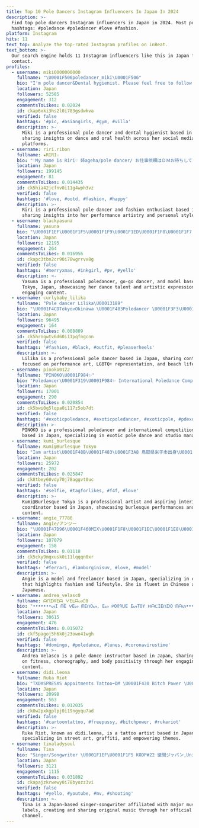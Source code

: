 ```yaml
---
title: Top 10 Pole Dancers Instagram Influencers In Japan In 2024
description: >-
  Find top pole dancers Instagram influencers in Japan in 2024. Most popular
  hashtags: #poledance #poledancer #love #fashion.
platform: Instagram
hits: 11
text_top: Analyze the top-rated Instagram profiles on inBeat.
text_bottom: >-
  Our search engine holds 11 Instagram influencers like this in Japan for you to
  contact.
profiles:
  - username: miki0000000000
    fullname: "\U0001F506poledancer_miki\U0001F506"
    bio: "I'm pole dancer&Dental hygienist. Please feel free to follow me:) ポールダンサー＆歯科衛生士です←(ライセンス持ってるだけ)\U0001F602 気軽にフォローしてね\U0001F60A \U0001F1EF\U0001F1F5Nara\U0001F98C→Osaka\U0001F419⇔NY\U0001F5FD #poledancer"
    location: Japan
    followers: 52585
    engagement: 312
    commentsToLikes: 0.02024
    id: ckap6xki3hs2l0i783gsdwkva
    verified: false
    hashtags: '#pic, #asiangirls, #gym, #villa'
    description: >-
      Miki is a professional pole dancer and dental hygienist based in Japan,
      sharing insights on dance and oral health across her social media
      platforms.
  - username: riri.ribon
    fullname: ★RIRI☆
    bio: "♡My name is Riri♡ 姉ageha/pole dancer/ お仕事依頼はＤＭお待ちしてます\U0001F48B"
    location: Japan
    followers: 199145
    engagement: 81
    commentsToLikes: 0.014435
    id: ck5hia42jcfnv0i11g4wph3vz
    verified: false
    hashtags: '#love, #ootd, #fashion, #happy'
    description: >-
      Riri is a professional pole dancer and fashion enthusiast based in Japan,
      sharing insights into her performance artistry and personal style.
  - username: blackyasuna
    fullname: yasuna
    bio: "\U0001F1EF\U0001F1F5\U0001F1F9\U0001F1ED\U0001F1F0\U0001F1F7 poledancer.gogodancer.model. live in Tokyo Japan"
    location: Japan
    followers: 12195
    engagement: 264
    commentsToLikes: 0.016956
    id: ckapc3tbn2cr90i78wgrrvx8g
    verified: false
    hashtags: '#merryxmas, #inkgirl, #pv, #yello'
    description: >-
      Yasuna is a professional poledancer, go-go dancer, and model based in
      Tokyo, Japan, showcasing her dance talent and artistic expressions through
      engaging content.
  - username: curlybaby_lilika
    fullname: "Pole dancer Lilika\U00013189"
    bio: "\U0001F4CDTokyo⇄Okinawa \U0001F483Poledancer \U0001F3F3️‍\U0001F308Lesbian \U0001F9DC‍♀️Beachlover 個人的にDM返信出来ません レッスン情報はハイライト 出演依頼・お仕事に関するお問い合わせ\U0001F4E9 poledancerlilika@yahoo.co.jp"
    location: Japan
    followers: 96495
    engagement: 164
    commentsToLikes: 0.008809
    id: ck5hrnqwtv6d60i11pqfngcnn
    verified: false
    hashtags: '#fashion, #black, #outfit, #pleaserheels'
    description: >-
      Lilika is a professional pole dancer based in Japan, sharing content
      focused on performance art, LGBTQ+ representation, and beach lifestyle.
  - username: pinoko0122
    fullname: "PINOKO\U0001F984✨"
    bio: "Poledancer\U0001F319\U0001F984✨ International Poledance Competition Judge Polish Studio Managements @polish_tokyo \U0001F338\U0001F1EF\U0001F1F5\U0001F407"
    location: Japan
    followers: 17001
    engagement: 290
    commentsToLikes: 0.020854
    id: ck5bwi0g5lqpa0i117z5ob7dt
    verified: false
    hashtags: '#exoticpoledance, #exoticpoledancer, #exoticpole, #pdexotictrick'
    description: >-
      PINOKO is a professional poledancer and international competition judge
      based in Japan, specializing in exotic pole dance and studio management.
  - username: kumi_burlesque
    fullname: Kumi@Burlesque Tokyo
    bio: "Iam artist\U0001F48B\U0001F483\U0001F3A8 鳥取県米子市出身\U0001F424 #インテリアコーディネーター になる夢。\U0001F914 ◆質問などはDMではなくコメント欄にお願いします❤️ ◆お仕事の依頼・お席のご予約は\U0001F4DE\U0001F4E9 \U0001F447物販購入ページ"
    location: Japan
    followers: 25972
    engagement: 202
    commentsToLikes: 0.025847
    id: ck8tbey60vdy70j78aggvt0uc
    verified: false
    hashtags: '#selfie, #tagforlikes, #f4f, #love'
    description: >-
      Kumi@Burlesque Tokyo is a professional artist and aspiring interior
      coordinator based in Japan, showcasing burlesque performances and creative
      content.
  - username: angie_77780
    fullname: Angie/アンジー
    bio: "\U0001F47D96\U0001F460MIX\U0001F1F8\U0001F1EC\U0001F1E8\U0001F1F3\U0001F1EF\U0001F1F5 \U0001F48EModel/freelance I can speakChinese&Japanese \U0001F48ETikTok↓抖音"
    location: Japan
    followers: 107079
    engagement: 158
    commentsToLikes: 0.01118
    id: ck5cky9mqxusk0i11lqqqn0xr
    verified: false
    hashtags: '#ferrari, #lamborginisuv, #love, #model'
    description: >-
      Angie is a model and freelancer based in Japan, specializing in content
      that highlights fashion and lifestyle. She is fluent in Chinese and
      Japanese.
  - username: andrea_velasc0
    fullname: ᗩᑎᗪᖇEᗩ_ᐯEᒪᗩᔕᑕ0
    bio: "•••••••ᔕI ᗰE ᐯEᔕ ᗰEᑎOᔕ, Eᔕ ᑭOᖇᑫᑌE EᔕTOY ᕼᗩᑕIEᑎᗪO ᗰᗩᔕ•••••••••••••••• \U0001F33B\U0001F33B\U0001F33B\U0001F33B\U0001F33B\U0001F33B\U0001F33B\U0001F33B\U0001F33B\U0001F33B\U0001F33B\U0001F33B\U0001F33B\U0001F33B"
    location: Japan
    followers: 30615
    engagement: 476
    commentsToLikes: 0.015072
    id: ckf5pagoj5h6k0j23owo41wgh
    verified: false
    hashtags: '#domingo, #poledance, #lunes, #coronavirustime'
    description: >-
      Andrea Velasco is a pole dance instructor based in Japan, sharing insights
      on fitness, choreography, and body positivity through her engaging
      content.
  - username: didi.leona
    fullname: Ruka Riot
    bio: "TXDXSPRESXS Appoitments Tattoo➡️DM \U0001F430 Bitch Power \U0001F430 \U0001F429 Calle, Graffiti, Tattoo \U0001F429"
    location: Japan
    followers: 20998
    engagement: 563
    commentsToLikes: 0.012035
    id: ck0w2pxkgplpj0i19ngyqu7ad
    verified: false
    hashtags: '#cartoontattoo, #freepussy, #bitchpower, #rukariot'
    description: >-
      Ruka Riot, known as didi.leona, is a tattoo artist based in Japan,
      specializing in street art, graffiti, and empowering themes.
  - username: tinaladysoul
    fullname: Tina
    bio: "Singer/Songwriter \U0001F1EF\U0001F1F5 KODP#22 徳間ジャパン,Universal music Japan, Sony music Japan ▶️YouTube Tina official channel ☟"
    location: Japan
    followers: 3121
    engagement: 1115
    commentsToLikes: 0.031892
    id: ckapajzkrwewy0i78byozz3vi
    verified: false
    hashtags: '#yello, #youtube, #mv, #shooting'
    description: >-
      Tina is a Japan-based singer-songwriter affiliated with major music
      labels, creating and sharing original music through her official YouTube
      channel.
---
```


